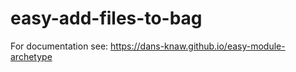 easy-add-files-to-bag
===========

For documentation see: https://dans-knaw.github.io/easy-module-archetype

